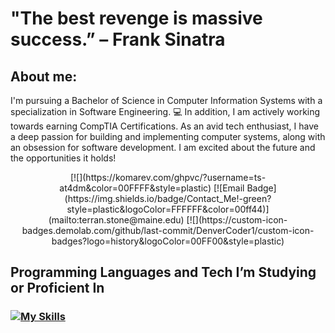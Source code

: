 # "The best revenge is massive success.” – Frank Sinatra


## About me:
I'm pursuing a Bachelor of Science in Computer Information Systems with a specialization in Software Engineering. :computer: In addition, I am actively working towards earning CompTIA Certifications. As an avid tech enthusiast, I have a deep passion for building and implementing computer systems, along with an obsession for software development. I am excited about the future and the opportunities it holds! 


<p align="center">
[![](https://komarev.com/ghpvc/?username=ts-at4dm&color=00FFFF&style=plastic) 
[![Email Badge](https://img.shields.io/badge/Contact_Me!-green?style=plastic&logoColor=FFFFFF&color=00ff44)](mailto:terran.stone@maine.edu) 
[![](https://custom-icon-badges.demolab.com/github/last-commit/DenverCoder1/custom-icon-badges?logo=history&logoColor=00FF00&style=plastic)
</p>




## Programming Languages and Tech I’m Studying or Proficient In

### [![My Skills](https://skillicons.dev/icons?i=html,css,py,go,cs,js,mysql,vscode,neovim,linux,ubuntu,windows,apple,bootstrap,discord&perline=10)](https://skillicons.dev)
